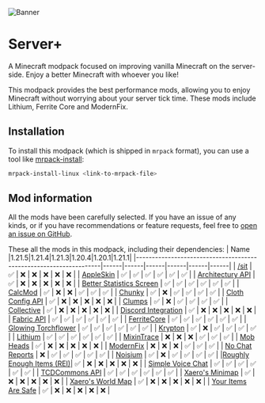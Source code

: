 ![Banner](https://github.com/Thijzert123/server-plus/blob/main/images/banner.png?raw=true)
# Server+
A Minecraft modpack focused on improving vanilla Minecraft on the server-side. Enjoy a better Minecraft with whoever you like!

This modpack provides the best performance mods, allowing you to enjoy Minecraft without worrying about your server tick time. These mods include Lithium, Ferrite Core and ModernFix.

## Installation
To install this modpack (which is shipped in `mrpack` format), you can use a tool like [mrpack-install](https://github.com/nothub/mrpack-install):
```bash
mrpack-install-linux <link-to-mrpack-file>
```

## Mod information
All the mods have been carefully selected. If you have an issue of any kinds, or if you have recommendations or feature requests, feel free to [open an issue on GitHub](https://github.com/Thijzert123/server-plus/issues).

These all the mods in this modpack, including their dependencies:
|                                Name                               |1.21.5|1.21.4|1.21.3|1.20.4|1.20.1|1.21.1|
|-------------------------------------------------------------------|------|------|------|------|------|------|
|           [/sit](https://modrinth.com/project/MI2DOogd)           |   ✅  |   ❌  |   ❌  |   ❌  |   ❌  |   ❌  |
|         [AppleSkin](https://modrinth.com/project/EsAfCjCV)        |   ✅  |   ✅  |   ✅  |   ✅  |   ✅  |   ✅  |
|     [Architectury API](https://modrinth.com/project/lhGA9TYQ)     |   ✅  |   ❌  |   ❌  |   ❌  |   ❌  |   ❌  |
| [Better Statistics Screen](https://modrinth.com/project/n6PXGAoM) |   ✅  |   ✅  |   ✅  |   ✅  |   ✅  |   ✅  |
|          [CalcMod](https://modrinth.com/project/XoHTb2Ap)         |   ✅  |   ❌  |   ❌  |   ✅  |   ✅  |   ✅  |
|          [Chunky](https://modrinth.com/project/fALzjamp)          |   ✅  |   ❌  |   ✅  |   ✅  |   ✅  |   ✅  |
|     [Cloth Config API](https://modrinth.com/project/9s6osm5g)     |   ✅  |   ❌  |   ❌  |   ❌  |   ❌  |   ❌  |
|          [Clumps](https://modrinth.com/project/Wnxd13zP)          |   ✅  |   ❌  |   ✅  |   ✅  |   ✅  |   ✅  |
|        [Collective](https://modrinth.com/project/e0M1UDsY)        |   ✅  |   ❌  |   ❌  |   ❌  |   ❌  |   ❌  |
|    [Discord Integration](https://modrinth.com/project/rbJ7eS5V)   |   ✅  |   ❌  |   ❌  |   ❌  |   ❌  |   ❌  |
|        [Fabric API](https://modrinth.com/project/P7dR8mSH)        |   ✅  |   ✅  |   ✅  |   ✅  |   ✅  |   ✅  |
|        [FerriteCore](https://modrinth.com/project/uXXizFIs)       |   ✅  |   ✅  |   ✅  |   ✅  |   ✅  |   ✅  |
|    [Glowing Torchflower](https://modrinth.com/project/1S4LxcvL)   |   ✅  |   ✅  |   ✅  |   ✅  |   ✅  |   ✅  |
|          [Krypton](https://modrinth.com/project/fQEb0iXm)         |   ✅  |   ❌  |   ✅  |   ✅  |   ✅  |   ✅  |
|          [Lithium](https://modrinth.com/project/gvQqBUqZ)         |   ✅  |   ✅  |   ✅  |   ✅  |   ✅  |   ✅  |
|        [MixinTrace](https://modrinth.com/project/sGmHWmeL)        |   ❌  |   ❌  |   ❌  |   ✅  |   ✅  |   ✅  |
|         [Mob Heads](https://modrinth.com/project/82uI0waE)        |   ✅  |   ❌  |   ❌  |   ❌  |   ❌  |   ❌  |
|         [ModernFix](https://modrinth.com/project/nmDcB62a)        |   ❌  |   ❌  |   ❌  |   ✅  |   ✅  |   ✅  |
|      [No Chat Reports](https://modrinth.com/project/qQyHxfxd)     |   ❌  |   ✅  |   ✅  |   ✅  |   ✅  |   ✅  |
|          [Noisium](https://modrinth.com/project/KuNKN7d2)         |   ✅  |   ❌  |   ✅  |   ✅  |   ✅  |   ✅  |
|[Roughly Enough Items (REI)](https://modrinth.com/project/nfn13YXA)|   ✅  |   ❌  |   ❌  |   ❌  |   ❌  |   ❌  |
|     [Simple Voice Chat](https://modrinth.com/project/9eGKb6K1)    |   ✅  |   ✅  |   ✅  |   ✅  |   ✅  |   ✅  |
|      [TCDCommons API](https://modrinth.com/project/Eldc1g37)      |   ✅  |   ✅  |   ✅  |   ✅  |   ✅  |   ✅  |
|      [Xaero's Minimap](https://modrinth.com/project/1bokaNcj)     |   ✅  |   ❌  |   ❌  |   ❌  |   ❌  |   ❌  |
|     [Xaero's World Map](https://modrinth.com/project/NcUtCpym)    |   ✅  |   ❌  |   ❌  |   ❌  |   ❌  |   ❌  |
|    [Your Items Are Safe](https://modrinth.com/project/lL35xmSR)   |   ✅  |   ❌  |   ❌  |   ❌  |   ❌  |   ❌  |
